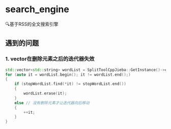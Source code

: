 # search_engine
🔍基于RSS的全文搜索引擎

## 遇到的问题
### 1. vector在删除元素之后的迭代器失效
```c++
std::vector<std::string> wordList = SplitToolCppJieba::GetInstance()->cut(str);
for (auto it = wordList.begin(); it != wordList.end();)
{
    if (stopWordList.find(*it) != stopWordList.end())
    {
        wordList.erase(it);
    }
    else // 没有删除元素才让迭代器向后移动
    {
        ++it;
    }
}
```